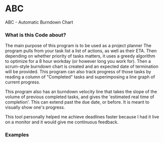 # ABC
ABC - Automatic Burndown Chart

### What is this Code about?
The main purpose of this program is to be used as a project planner
The program pulls from your task list a list of actions, as well as their ETA. Then depending on whether priority of tasks matters, it uses a greedy algorithm to optimize for a 8 hour workday (or however long you work for). Then a scrum-style burndown chart is created and an expected date of termination will be provided.
This program can also track progress of those tasks by reading a column of "Completed" tasks and superimposing a line graph of current progress.

This program also has an burndown velocity line that takes the slope of the volume of previous completed tasks, and gives the 'estimated real time of completion'. This can extend past the due date, or before. It is meant to visually show one's progress. 

This tool personally helped me achieve deadlines faster because I had it live on a monitor and it would give me continuous feedback. 

### Examples



